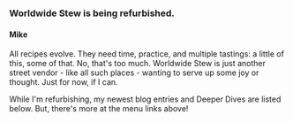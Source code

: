 ### Worldwide Stew is being refurbished. 

#### Mike

All recipes evolve. They need time, practice, and multiple tastings: a little of this, some of that. No, that's too much. Worldwide Stew is just another street vendor - like all such places - wanting to serve up some joy or thought. Just for now, if I can. 

While I'm refurbishing, my newest blog entries and Deeper Dives are listed below. But, there's more at the menu links above!